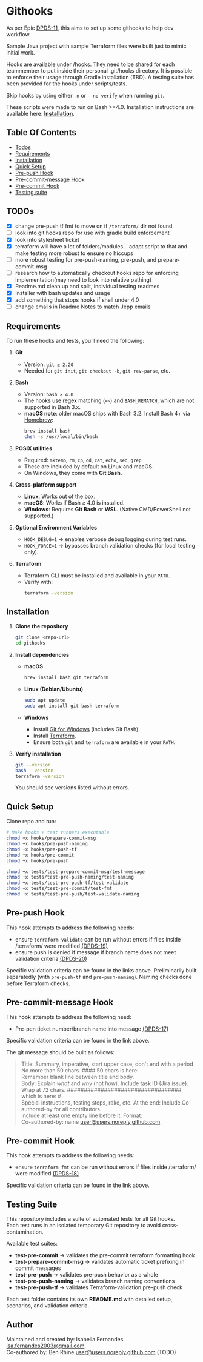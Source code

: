 # Githooks
As per Epic [DPDS-11](https://dat.jeppesen.com/jira/browse/DPDS-11), this aims to set up some githooks to help dev workflow.

Sample Java project with sample Terraform files were built just to mimic initial work. 

Hooks are available under /hooks. They need to be shared for each teammember to put inside their personal .git/hooks directory. It is possible to enforce their usage through Gradle installation (TBD). A testing suite has been provided for the hooks under scripts/tests.

Skip hooks by using either `-n` or `--no-verify` when running `git`.

These scripts were made to run on Bash >=4.0. Installation instructions are available here: [**Installation**](#installation).

## Table Of Contents
 - [Todos](#todos)
 - [Requirements](#requirements)
 - [Installation](#installation)
 - [Quick Setup](#quick-setup)
 - [Pre-push Hook](#pre-push-hook)
 - [Pre-commit-message Hook](#pre-commit-message-hook)
 - [Pre-commit Hook](#pre-commit-hook)
 - [Testing suite](#testing-suite)  

## TODOs

- [x] change pre-push tf fmt to move on if `/terraform/` dir not found
- [ ] look into git hooks repo for use with gradle build enforcement
- [X] look into stylesheet ticket
- [X] terraform will have a lot of folders/modules... adapt script to that and make testing more robust to ensure no hiccups
- [ ] more robust testing for pre-push-naming, pre-push, and prepare-commit-msg
- [ ] research how to automatically checkout hooks repo for enforcing implementation(may need to look into relative pathing)
- [X] Readme.md clean up and split, individual testing readmes
- [X] Installer with bash updates and usage
- [X] add something that stops hooks if shell under 4.0
- [ ] change emails in Readme Notes to match Jepp emails

## Requirements

To run these hooks and tests, you’ll need the following:

1. **Git**
   - Version: `git ≥ 2.20`
   - Needed for `git init`, `git checkout -b`, `git rev-parse`, etc.

2. **Bash**
   - Version: `bash ≥ 4.0`
   - The hooks use regex matching (`=~`) and `BASH_REMATCH`, which are not supported in Bash 3.x.  
   - **macOS note**: older macOS ships with Bash 3.2. Install Bash 4+ via [Homebrew](https://brew.sh/):
     ```bash
     brew install bash
     chsh -s /usr/local/bin/bash
     ```

3. **POSIX utilities**
   - Required: `mktemp`, `rm`, `cp`, `cd`, `cat`, `echo`, `sed`, `grep`  
   - These are included by default on Linux and macOS.  
   - On Windows, they come with **Git Bash**.

4. **Cross-platform support**
   - **Linux**: Works out of the box.  
   - **macOS**: Works if Bash ≥ 4.0 is installed.  
   - **Windows**: Requires **Git Bash** or **WSL**. (Native CMD/PowerShell not supported.)

5. **Optional Environment Variables**
   - `HOOK_DEBUG=1` → enables verbose debug logging during test runs.  
   - `HOOK_FORCE=1` → bypasses branch validation checks (for local testing only).

6. **Terraform**
   - Terraform CLI must be installed and available in your `PATH`.  
   - Verify with:
     ```bash
     terraform -version
     ```

## Installation

1. **Clone the repository**
   ```bash
   git clone <repo-url>
   cd githooks
   ```

2. **Install dependencies**

   - **macOS**
     ```bash
     brew install bash git terraform
     ```

   - **Linux (Debian/Ubuntu)**
     ```bash
     sudo apt update
     sudo apt install git bash terraform
     ```

   - **Windows**
     - Install [Git for Windows](https://git-scm.com/download/win) (includes Git Bash).
     - Install [Terraform](https://developer.hashicorp.com/terraform/downloads).
     - Ensure both `git` and `terraform` are available in your `PATH`.

4. **Verify installation**
   ```bash
   git --version
   bash --version
   terraform -version
   ```
   You should see versions listed without errors.

## Quick Setup

Clone repo and run:

```bash
# Make hooks + test runners executable
chmod +x hooks/prepare-commit-msg
chmod +x hooks/pre-push-naming
chmod +x hooks/pre-push-tf
chmod +x hooks/pre-commit
chmod +x hooks/pre-push

chmod +x tests/test-prepare-commit-msg/test-message
chmod +x tests/test-pre-push-naming/test-naming
chmod +x tests/test-pre-push-tf/test-validate
chmod +x tests/test-pre-commit/test-fmt
chmod +x tests/test-pre-push/test-validate-naming
```

## Pre-push Hook

This hook attempts to address the following needs:

- ensure `terraform validate` can be run without errors if files inside /terraform/ were modified [(DPDS-19)](https://dat.jeppesen.com/jira/browse/DPDS-19)
- ensure push is denied if message if branch name does not meet validation criteria [(DPDS-20)](https://dat.jeppesen.com/jira/browse/DPDS-20)

Specific validation criteria can be found in the links above. Preliminarily built separatedly (with `pre-push-tf` and `pre-push-naming`). Naming checks done before Terraform checks.

## Pre-commit-message Hook

This hook attempts to address the following need:
- Pre-pen ticket number/branch name into message [(DPDS-17)](https://dat.jeppesen.com/jira/browse/DPDS-17)

Specific validation criteria can be found in the link above.

The git message should be built as follows:

>    Title: Summary, imperative, start upper case, don't end with a period 
>    No more than 50 chars. #### 50 chars is here:  
>    Remember blank line between title and body.  
>    Body: Explain *what* and *why* (not *how*). Include task ID (Jira issue).  
>    Wrap at 72 chars. ################################## which is here:  #  
>    Special instructions, testing steps, rake, etc. 
>    At the end: Include Co-authored-by for all contributors.  
>    Include at least one empty line before it. Format:  
>    Co-authored-by: name <user@users.noreply.github.com>  

## Pre-commit Hook

This hook attempts to address the following needs:

- ensure `terraform fmt` can be run without errors if files inside /terraform/ were modified [(DPDS-18)](https://dat.jeppesen.com/jira/browse/DPDS-18)

Specific validation criteria can be found in the link above.

## Testing Suite

This repository includes a suite of automated tests for all Git hooks.  
Each test runs in an isolated temporary Git repository to avoid cross-contamination.  

Available test suites:  

- **test-pre-commit** → validates the pre-commit terraform formatting hook  
- **test-prepare-commit-msg** → validates automatic ticket prefixing in commit messages  
- **test-pre-push** → validates pre-push behavior as a whole  
- **test-pre-push-naming** → validates branch naming conventions  
- **test-pre-push-tf** → validates Terraform-validation pre-push check  

Each test folder contains its own **README.md** with detailed setup, scenarios, and validation criteria.  

## **Author**

Maintained and created by: Isabella Fernandes <isa.fernandes2003@gmail.com>.    
Co-authored by: Ben Rhine <user@users.noreply.github.com> (TODO)